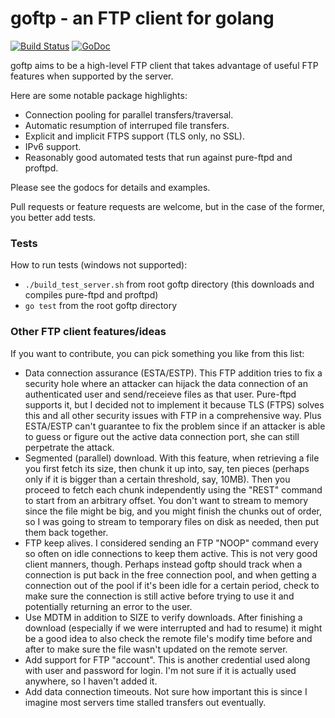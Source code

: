 # goftp - an FTP client for golang

[![Build Status](https://travis-ci.org/secsy/goftp.svg)](https://travis-ci.org/secsy/goftp) [![GoDoc](https://godoc.org/github.com/secsy/goftp?status.svg)](https://godoc.org/github.com/secsy/goftp)

goftp aims to be a high-level FTP client that takes advantage of useful FTP features when supported by the server.

Here are some notable package highlights:

* Connection pooling for parallel transfers/traversal.
* Automatic resumption of interruped file transfers.
* Explicit and implicit FTPS support (TLS only, no SSL).
* IPv6 support.
* Reasonably good automated tests that run against pure-ftpd and proftpd.

Please see the godocs for details and examples.

Pull requests or feature requests are welcome, but in the case of the former, you better add tests.

### Tests ###

How to run tests (windows not supported):
* ```./build_test_server.sh``` from root goftp directory (this downloads and compiles pure-ftpd and proftpd)
* ```go test``` from the root goftp directory

### Other FTP client features/ideas ###

If you want to contribute, you can pick something you like from this list:
* Data connection assurance (ESTA/ESTP). This FTP addition tries to fix a security hole where an attacker can hijack the data connection of an authenticated user and send/receieve files as that user. Pure-ftpd supports it, but I decided not to implement it because TLS (FTPS) solves this and all other security issues with FTP in a comprehensive way. Plus ESTA/ESTP can't guarantee to fix the problem since if an attacker is able to guess or figure out the active data connection port, she can still perpetrate the attack.
* Segmented (parallel) download. With this feature, when retrieving a file you first fetch its size, then chunk it up into, say, ten pieces (perhaps only if it is bigger than a certain threshold, say, 10MB). Then you proceed to fetch each chunk independently using the "REST" command to start from an arbitrary offset. You don't want to stream to memory since the file might be big, and you might
finish the chunks out of order, so I was going to stream to temporary files on disk as needed, then put them back together.
* FTP keep alives. I considered sending an FTP "NOOP" command every so often on idle connections to keep them active. This is not very good client manners, though. Perhaps instead goftp should track when a connection is put back in the free connection pool, and when getting a connection out of the pool if it's been idle for a certain period, check to make sure the connection is still active before trying to use it and potentially returning an error to the user.
* Use MDTM in addition to SIZE to verify downloads. After finishing a download (especially if we were interrupted and had to resume) it might be a good idea to also check the remote file's modify time before and after to make sure the file wasn't updated on the remote server.
* Add support for FTP "account". This is another credential used along with user and password for login. I'm not sure if it is actually used anywhere, so I haven't added it.
* Add data connection timeouts. Not sure how important this is since I imagine most servers time stalled transfers out eventually.
